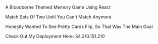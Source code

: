 A Bloodborne Themed Memory Game Using React 

Match Sets Of Two Until You Can't Match Anymore 

Honestly Wanted To See Pretty Cards Flip, So That Was The Main Goal

Check Out My Deployment Here: 34.210.151.210
